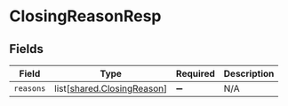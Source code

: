 # ClosingReasonResp


## Fields

| Field                                                                  | Type                                                                   | Required                                                               | Description                                                            |
| ---------------------------------------------------------------------- | ---------------------------------------------------------------------- | ---------------------------------------------------------------------- | ---------------------------------------------------------------------- |
| `reasons`                                                              | list[[shared.ClosingReason](undefined/models/shared/closingreason.md)] | :heavy_minus_sign:                                                     | N/A                                                                    |